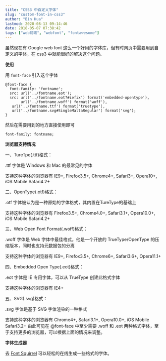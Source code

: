 ```yaml
---
title: "CSS3 中自定义字体"
slug: "custom-font-in-css3"
author: "Bin Hua"
lastmod: 2020-08-13 09:14:46
date: 2018-05-07 07:38:42
tags: ["web前端", "webfont", "fontawesome"]
---
```


虽然现在有 Google web font 这么一个好用的字体库，但有时网页中需要用到自定义的字体，在 css3 中就能很好的解决这个问题。

**使用**

用 `font-face` 引入这个字体

```
@font-face {
  font-family: 'fontname';
  src: url('../fontname.eot');
  src: url('../fontname.eot?#iefix') format('embedded-opentype'),
       url('../fontname.woff') format('woff'),
   url('../fontname.ttf') format('truetype'),
   url('../fontname.svg#SingleMaltaRegular') format('svg');
}
```

然后在需要用到的地方直接使用即可

```
font-family: fontname;
```

**浏览器支持情况**

一、TureTpe(.ttf)格式：

.ttf 字体是 Windows 和 Mac 的最常见的字体

支持这种字体的浏览器有 IE9+, Firefox3.5+, Chrome4+, Safari3+, Opera10+, iOS Mobile Safari4.2+

二、OpenType(.otf)格式：

.otf 字体被认为是一种原始的字体格式，其内置在TureType的基础上

支持这种字体的浏览器有 Firefox3.5+, Chrome4.0+, Safari3.1+, Opera10.0+, iOS Mobile Safari4.2+

三、Web Open Font Format(.woff)格式：

.woff 字体是 Web 字体中最佳格式，他是一个开放的 TrueType/OpenType 的压缩版本，同时也支持元数据包的分离

支持这种字体的浏览器有 IE9+, Firefox3.5+, Chrome6+, Safari3.6+, Opera11.1+

四、Embedded Open Type(.eot)格式：

.eot 字体是 IE 专用字体，可以从 TrueType 创建此格式字体

支持这种字体的浏览器有 IE4+

五、SVG(.svg)格式：

.svg 字体是基于 SVG 字体渲染的一种格式

支持这种字体的浏览器有 Chrome4+, Safari3.1+, Opera10.0+, iOS Mobile Safari3.2+
由此可见在 @font-face 中至少需要 .woff 和 .eot 两种格式字体，至于支持更多的浏览器，可以根据上面的情况来调整。

**字体生成器**

去 [Font Squirrel](https://www.fontsquirrel.com/tools/webfont-generator) 可以轻松的在线生成一些格式的字体。
